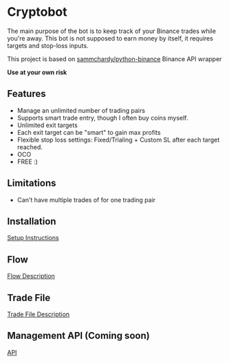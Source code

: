# Cryptobot

The main purpose of the bot is to keep track of your Binance trades while you're away. 
This bot is not supposed to earn money by itself, it requires targets and stop-loss inputs.

This project is based on [sammchardy/python-binance](https://github.com/sammchardy/python-binance) 
Binance API wrapper

**Use at your own risk**

## Features
- Manage an unlimited number of trading pairs
- Supports smart trade entry, though I often buy coins myself. 
- Unlimited exit targets 
- Each exit target can be "smart" to gain max profits
- Flexible stop loss settings: Fixed/Trialing + Custom SL after each target reached.
- OCO 
- FREE :)

## Limitations
- Can't have multiple trades of for one trading pair

## Installation
[Setup Instructions](./Docs/SETUP.md)

## Flow
[Flow Description](./Docs/FLOW.md)

## Trade File
[Trade File Description](./Docs/TRADE_FILE.md)

## Management API (Coming soon)
[API](./Docs/API.md)